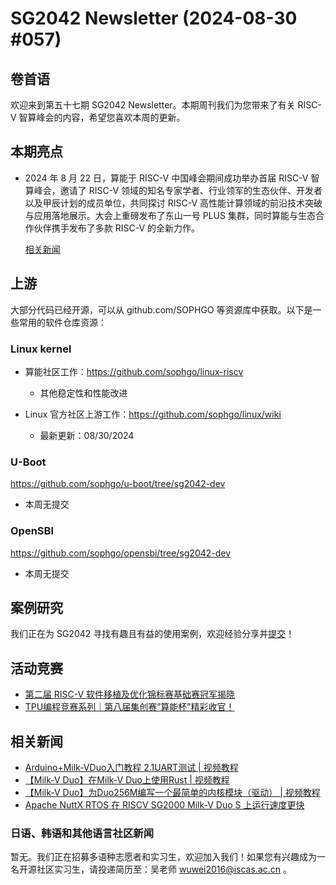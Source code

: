 # SG2042 Newsletter (2024-08-30 #057)

## 卷首语

欢迎来到第五十七期 SG2042 Newsletter。本期周刊我们为您带来了有关 RISC-V 智算峰会的内容，希望您喜欢本周的更新。

## 本期亮点

+ 2024 年 8 月 22 日，算能于 RISC-V 中国峰会期间成功举办首届 RISC-V 智算峰会，邀请了 RISC-V 领域的知名专家学者、行业领军的生态伙伴、开发者以及甲辰计划的成员单位，共同探讨 RISC-V 高性能计算领域的前沿技术突破与应用落地展示。大会上重磅发布了东山一号 PLUS 集群，同时算能与生态合作伙伴携手发布了多款 RISC-V 的全新力作。

  [相关新闻](https://mp.weixin.qq.com/s/qYGGmGx_c7AKfocSyqg1qQ)

## 上游

大部分代码已经开源，可以从 github.com/SOPHGO 等资源库中获取。以下是一些常用的软件仓库资源：

### Linux kernel

+ 算能社区工作：https://github.com/sophgo/linux-riscv

  +  其他稳定性和性能改进

+ Linux 官方社区上游工作：https://github.com/sophgo/linux/wiki

  + 最新更新：08/30/2024


### U-Boot

https://github.com/sophgo/u-boot/tree/sg2042-dev

+ 本周无提交

### OpenSBI

https://github.com/sophgo/opensbi/tree/sg2042-dev 

+ 本周无提交

## 案例研究

我们正在为 SG2042 寻找有趣且有益的使用案例，欢迎经验分享并[提交](https://github.com/sophgocommunity/SG2042-Newsletter/pulls)！

## 活动竞赛

+ [第二届 RISC-V 软件移植及优化锦标赛基础赛冠军揭晓][enent-1]
+ [TPU编程竞赛系列｜第八届集创赛”算能杯”精彩收官！][enent-2]

[enent-1]:https://mp.weixin.qq.com/s/5ULWN3RwjLhSL-FOkRnLmg
[enent-2]:https://mp.weixin.qq.com/s/pqjXtkzZe0xG3oXAqRoWew

## 相关新闻

+ [Arduino+Milk-VDuo入门教程 2.1UART测试 | 视频教程][news-1]
+ [【Milk-V Duo】在Milk-V Duo上使用Rust | 视频教程][news-2]
+ [【Milk-V Duo】为Duo256M编写一个最简单的内核模块（驱动） | 视频教程][news-3]
+ [Apache NuttX RTOS 在 RISCV SG2000 Milk-V Duo S 上运行速度更快][news-4]

[news-1]:https://www.bilibili.com/video/BV1wWWzePEW1
[news-2]:https://www.bilibili.com/video/BV1XiW2eME8k
[news-3]:https://www.bilibili.com/video/BV1kPW7eqEGu
[news-4]:https://x.com/MisterTechBlog/status/1828622713130492057

### 日语、韩语和其他语言社区新闻

暂无。我们正在招募多语种志愿者和实习生，欢迎加入我们！如果您有兴趣成为一名开源社区实习生，请投递简历至：吴老师 [wuwei2016@iscas.ac.cn](mailto:wuwei2016@iscas.ac.cn) 。